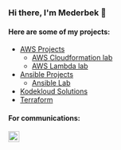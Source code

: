 ### Hi there, I'm Mederbek 👋
#### Here are some of my projects:  
* [AWS Projects](https://github.com/MederD/AWS_playground)   
  * [AWS Cloudformation lab](https://github.com/MederD/AWS_playground/tree/main/cloudformation)  
  * [AWS Lambda lab](https://github.com/MederD/AWS_playground/tree/main/awsLambda)   
* [Ansible Projects](https://github.com/MederD/ansible_certification_prep)  
  * [Ansible Lab](https://github.com/MederD/ansible_certification_prep/tree/main/ansible_lab)
* [Kodekloud Solutions](https://github.com/MederD/Kodekloud-Engineer-Tasks)  
* [Terraform](https://github.com/MederD/terraform_sprintqa)


#### For communications:  
[<img align="left" alt="MederD | LinkedIn" width="22px" src="https://cdn.jsdelivr.net/npm/simple-icons@v3/icons/linkedin.svg" />][linkedin]

[linkedin]: https://www.linkedin.com/in/mederd
